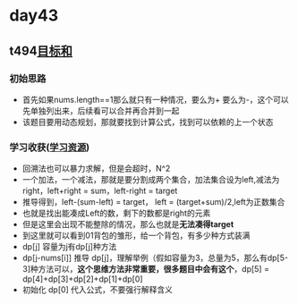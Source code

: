 # day43
## t494[目标和](https://leetcode.cn/problems/target-sum/)
### 初始思路
  - 首先如果nums.length==1那么就只有一种情况，要么为+ 要么为-，这个可以先单独列出来，后续看可以合并再合并到一起
  - 该题目要用动态规划，那就要找到计算公式，找到可以依赖的上一个状态
### 学习收获([学习资源](https://programmercarl.com/0494.%E7%9B%AE%E6%A0%87%E5%92%8C.html#%E6%80%9D%E8%B7%AF))
  - 回溯法也可以暴力求解，但是会超时，N^2
  - 一个加法，一个减法，那就是要分割成两个集合，加法集合设为left,减法为right，left+right = sum，left-right = target
  - 推导得到，left-(sum-left) = target， left = (target+sum)/2,left为正数集合
  - 也就是找出能凑成Left的数，剩下的数都是right的元素
  - 但是这里会出现不能整除的情况，那么也就是**无法凑得target**
  - 到这里就可以看到01背包的雏形，给一个背包，有多少种方式装满
  - dp[j] 容量为j有dp[j]种方法
  -  dp[j-nums[i]] 推导 dp[j]，理解举例（假如容量为3，总量为5，那么有dp[5-3]种方法可以，**这个思维方法非常重要，很多题目中会有这个**，dp[5] = dp[4]+dp[3]+dp[2]+dp[1]+dp[0]
  -  初始化 dp[0]  代入公式，不要强行解释含义
